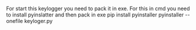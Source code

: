 For start this keylogger you need to pack it in exe. For this in cmd you need to install pyinslatter and then pack in exe
pip install pyinstaller
pyinstaller --onefile keyloger.py

